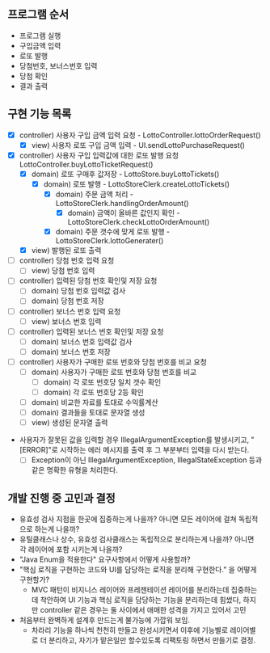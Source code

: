 ## 프로그램 순서

- 프로그램 실행
- 구입금액 입력
- 로또 발행
- 당첨번호, 보너스번호 입력
- 당첨 확인
- 결과 출력

## 구현 기능 목록

- [x] controller) 사용자 구입 금액 입력 요청 - LottoController.lottoOrderRequest()
    - [x] view) 사용자 로또 구입 금액 입력 - UI.sendLottoPurchaseRequest()
- [x] controller) 사용자 구입 입력값에 대한 로또 발행 요청 LottoController.buyLottoTicketRequest()
    - [x] domain) 로또 구매후 값저장 - LottoStore.buyLottoTickets()
      - [x] domain) 로또 발행 - LottoStoreClerk.createLottoTickets()
          - [x] domain) 주문 금액 처리 - LottoStoreClerk.handlingOrderAmount()
            - [x] domain) 금액이 올바른 값인지 확인 - LottoStoreClerk.checkLottoOrderAmount()
          - [x] domain) 주문 갯수에 맞게 로또 발행 - LottoStoreClerk.lottoGenerater()
    - [x] view) 발행된 로또 출력 
- [ ] controller) 당첨 번호 입력 요청
    - [ ] view) 당첨 번호 입력
- [ ] controller) 입력된 당첨 번호 확인및 저장 요청
    - [ ] domain) 당첨 번호 입력값 검사
    - [ ] domain) 당첨 번호 저장
- [ ] controller) 보너스 번호 입력 요청
    - [ ] view) 보너스 번호 입력
- [ ] controller) 입력된 보너스 번호 확인및 저장 요청
    - [ ] domain) 보너스 번호 입력값 검사
    - [ ] domain) 보너스 번호 저장
- [ ] controller) 사용자가 구매한 로또 번호와 당첨 번호를 비교 요청
    - [ ] domain) 사용자가 구매한 로또 번호와 당첨 번호를 비교
        - [ ] domain) 각 로또 번호당 일치 갯수 확인
        - [ ] domain) 각 로또 번호당 2등 확인
    - [ ] domain) 비교한 자료를 토대로 수익률계산
    - [ ] domain) 결과들을 토대로 문자열 생성
    - [ ] view) 생성된 문자열 출력

- 사용자가 잘못된 값을 입력할 경우 IllegalArgumentException를 발생시키고, "[ERROR]"로 시작하는 에러 메시지를 출력 후 그 부분부터 입력을 다시 받는다.
    - [ ] Exception이 아닌 IllegalArgumentException, IllegalStateException 등과 같은 명확한 유형을 처리한다.

## 개발 진행 중 고민과 결정

- 유효성 검사 지점을 한곳에 집중하는게 나을까? 아니면 모든 레이어에 걸쳐 독립적으로 하는게 나을까?
- 유틸클래스나 상수, 유효성 검사클래스는 독립적으로 분리하는게 나을까? 아니면 각 레이어에 포함 시키는게 나을까?
- "Java Enum을 적용한다" 요구사항에서 어떻게 사용할까?
- "핵심 로직을 구현하는 코드와 UI를 담당하는 로직을 분리해 구현한다." 을 어떻게 구현할가?
    - MVC 패턴이 비지니스 레이어와 프레젠테이션 레이어를 분리하는데 집중하는데 착안하여 UI 기능과 핵심 로직을 담당하는 기능을 분리하는데 힘썼다, 하지만 controller 같은 경우는 둘 사이에서 애매한
      성격을 가지고 있어서 고민  
- 처음부터 완벽하게 설계후 만드는게 불가능에 가깝워 보임.
  - 차라리 기능을 하나씩 천천히 만들고 완성시키면서 이후에 기능별로 레이어별로 더 분리하고, 자기가 맡은일만 할수있도록 리팩토링 하면서 만들기로 결정.